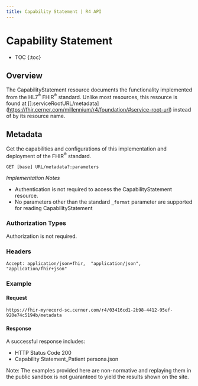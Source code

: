 ```yaml
---
title: Capability Statement | R4 API
---
```


# Capability Statement

* TOC
{:toc}

## Overview

The CapabilityStatement resource documents the functionality implemented from the HL7<sup>®</sup> FHIR<sup>®</sup> standard. Unlike most resources, this resource is found at []:serviceRootURL/metadata](https://fhir.cerner.com/millennium/r4/foundation/#service-root-url) instead of by its resource name.

## Metadata

Get the capabilities and configurations of this implementation and deployment of the FHIR<sup>®</sup> standard.

    GET [base] URL/metadata?:parameters

_Implementation Notes_

* Authentication is not required to access the CapabilityStatement resource.
* No parameters other than the standard `_format` parameter are supported for reading CapabilityStatement

### Authorization Types

Authorization is not required. 

### Headers

    Accept: application/json+fhir,  "application/json", "application/fhir+json"

### Example

#### Request

    https://fhir-myrecord-sc.cerner.com/r4/03416cd1-2b98-4412-95ef-920e74c5194b/metadata

#### Response

A successful response includes:
* HTTP Status Code 200
* Capability Statement_Patient persona.json


Note: The examples provided here are non-normative and replaying them in the public sandbox is not guaranteed to yield the results shown on the site.





